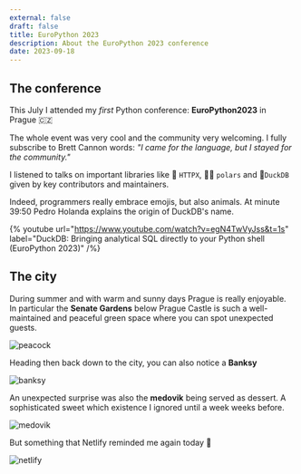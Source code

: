 ```yaml
---
external: false
draft: false
title: EuroPython 2023
description: About the EuroPython 2023 conference
date: 2023-09-18
---
```


## The conference

This July I attended my *first* Python conference: **EuroPython2023** in Prague 🇨🇿

The whole event was very cool and the community very welcoming. I fully subscribe to Brett Cannon words: *"I came for the language, but I stayed for the community."*

I listened to talks on important libraries like 🦋 `HTTPX`, 🐻‍❄️ `polars` and 🦆`DuckDB` given by key contributors and maintainers.

Indeed, programmers really embrace emojis, but also animals. At minute 39:50 Pedro Holanda explains the origin of DuckDB's name.

{% youtube url="<https://www.youtube.com/watch?v=egN4TwVyJss&t=1s>" label="DuckDB: Bringing analytical SQL directly to your Python shell (EuroPython 2023)" /%}

## The city

During summer and with warm and sunny days Prague is really enjoyable. In particular the **Senate Gardens** below Prague Castle is such a well-maintained and peaceful green space where you can spot unexpected guests.

![peacock](/images/europython_2023/peacock.jpg)

Heading then back down to the city, you can also notice a **Banksy**

![banksy](/images/europython_2023/banksy.jpeg)

An unexpected surprise was also the **medovik** being served as dessert. A sophisticated sweet which existence I ignored until a week weeks before.

![medovik](/images/europython_2023/medovik.jpg)

But something that Netlify reminded me again today 🍰

![netlify](/images/europython_2023/medovik_netlify_deployment.png)
